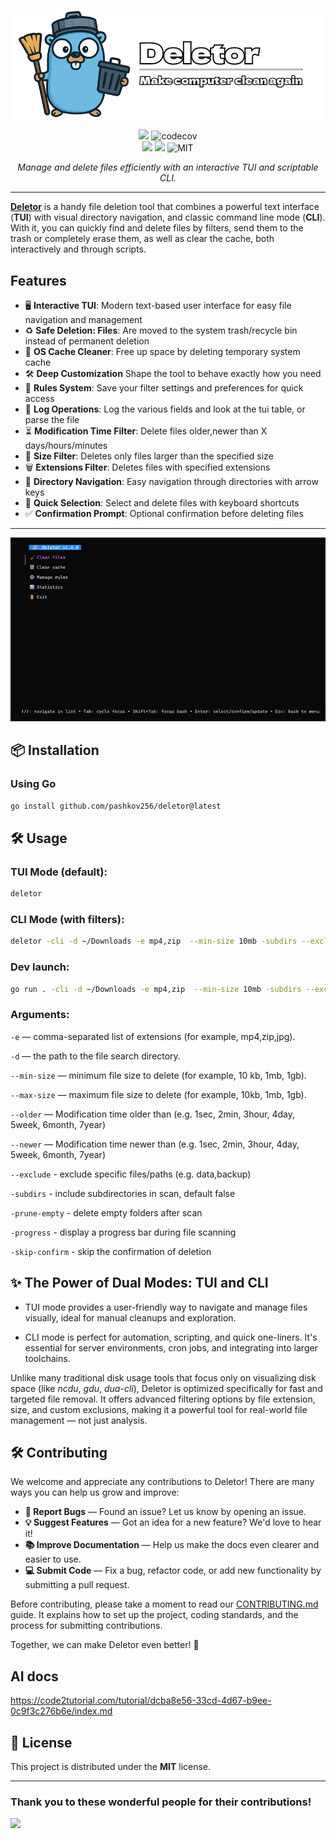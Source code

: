 <p align="center">
  <a href="https://github.com/pashkov256/deletor"><img src="https://raw.githubusercontent.com/pashkov256/media/refs/heads/main/deletor/logo_v3.png" alt="deletor"></a>
</p>

<p align="center">
        <a href="https://img.shields.io/github/stars/pashkov256/deletor?style=flat"><img src="https://img.shields.io/github/stars/pashkov256/deletor?style=flat"></a>
        <a><img src="https://codecov.io/gh/pashkov256/deletor/graph/badge.svg?token=AGOWZDF04Y" alt="codecov"></a>
  <br/>
        <a href="https://img.shields.io/github/issues-raw/pashkov256/deletor?style=flat-square"><img src="https://img.shields.io/github/issues-raw/pashkov256/deletor?style=flat-square"/></a>
         <a href="https://goreportcard.com/report/github.com/pashkov256/deletor"> <img src="https://goreportcard.com/badge/github.com/pashkov256/deletor"/></a>
        <a><img src="https://img.shields.io/badge/license-MIT-blue" alt="MIT"></a>

<p align="center">
    <em>Manage and delete files efficiently with an interactive TUI and scriptable CLI.</em>
</p>

<hr>
</p>



<a href="https://code2tutorial.com/tutorial/3aac813f-99c2-453f-819f-c80e4322e068/index.md"><b>Deletor</b></a> is a handy file deletion tool that combines a powerful text interface (**TUI**) with visual directory navigation, and classic command line mode (**CLI**). With it, you can quickly find and delete files by filters, send them to the trash or completely erase them, as well as clear the cache, both interactively and through scripts.

## Features
- 🖥️ **Interactive TUI**: Modern text-based user interface for easy file navigation and management
- ♻️ **Safe Deletion: Files**: Are moved to the system trash/recycle bin instead of permanent deletion
- 🧹 **OS Cache Cleaner**: Free up space by deleting temporary system cache
- 🛠️ **Deep Customization** Shape the tool to behave exactly how you need
- 🧠 **Rules System**: Save your filter settings and preferences for quick access
- 📖 **Log Operations**: Log the various fields and look at the tui table, or parse the file  
- ⏳ **Modification Time Filter**: Delete files older,newer than X days/hours/minutes
- 📏 **Size Filter**: Deletes only files larger than the specified size
- 🗑️ **Extensions Filter**: Deletes files with specified extensions
- 📂 **Directory Navigation**: Easy navigation through directories with arrow keys
- 🎯 **Quick Selection**: Select and delete files with keyboard shortcuts
- ✅ **Confirmation Prompt**: Optional confirmation before deleting files

---
<p align="center">
  <img src="https://raw.githubusercontent.com/pashkov256/media/refs/heads/main/deletor2.gif" alt="Project Banner" />
</p>

## 📦 Installation

### Using Go
```bash
go install github.com/pashkov256/deletor@latest
```

## 🛠 Usage

### TUI Mode (default):

```bash
deletor
```
### CLI Mode (with filters):
```bash
deletor -cli -d ~/Downloads -e mp4,zip  --min-size 10mb -subdirs --exclude data,backup
```
### Dev launch:
```bash
go run . -cli -d ~/Downloads -e mp4,zip  --min-size 10mb -subdirs --exclude data,backup
```

### Arguments:
`-e` — comma-separated list of extensions (for example, mp4,zip,jpg).

`-d` — the path to the file search directory.

`--min-size` — minimum file size to delete (for example, 10 kb, 1mb, 1gb).

`--max-size` — maximum file size to delete (for example, 10kb, 1mb, 1gb).

`--older` — Modification time older than (e.g. 1sec, 2min, 3hour, 4day, 5week, 6month, 7year)

`--newer` — Modification time newer than (e.g. 1sec, 2min, 3hour, 4day, 5week, 6month, 7year)

`--exclude` - exclude specific files/paths (e.g. data,backup)

`-subdirs` - include subdirectories in scan, default false

`-prune-empty` - delete empty folders after scan

`-progress` - display a progress bar during file scanning

`-skip-confirm` - skip the confirmation of deletion


## ✨ The Power of Dual Modes: TUI and CLI

- TUI mode provides a user-friendly way to navigate and manage files visually, ideal for manual cleanups and exploration.

- CLI mode is perfect for automation, scripting, and quick one-liners. It's essential for server environments, cron jobs, and integrating into larger toolchains.

Unlike many traditional disk usage tools that focus only on visualizing disk space (like *ncdu*, *gdu*, *dua-cli*), Deletor is optimized specifically for fast and targeted file removal.
It offers advanced filtering options by file extension, size, and custom exclusions, making it a powerful tool for real-world file management — not just analysis.


## 🛠 Contributing
We welcome and appreciate any contributions to Deletor!
There are many ways you can help us grow and improve:

- **🐛 Report Bugs** — Found an issue? Let us know by opening an issue.
- **💡 Suggest Features** — Got an idea for a new feature? We'd love to hear it!
- **📚 Improve Documentation** — Help us make the docs even clearer and easier to use.
- **💻 Submit Code** — Fix a bug, refactor code, or add new functionality by submitting a pull request.

Before contributing, please take a moment to read our [CONTRIBUTING.md](https://github.com/pashkov256/deletor/blob/main/CONTRIBUTING.md) guide.
It explains how to set up the project, coding standards, and the process for submitting contributions. 

Together, we can make Deletor even better! 🚀


## AI docs
<a href="https://code2tutorial.com/tutorial/3aac813f-99c2-453f-819f-c80e4322e068/index.md">https://code2tutorial.com/tutorial/dcba8e56-33cd-4d67-b9ee-0c9f3c276b6e/index.md</a>



## 📜 License
This project is distributed under the **MIT** license.

--- 
### Thank you to these wonderful people for their contributions!

<a href="https://github.com/pashkov256/deletor/graphs/contributors">
  <img src="https://contrib.rocks/image?repo=pashkov256/deletor" />
</a>
